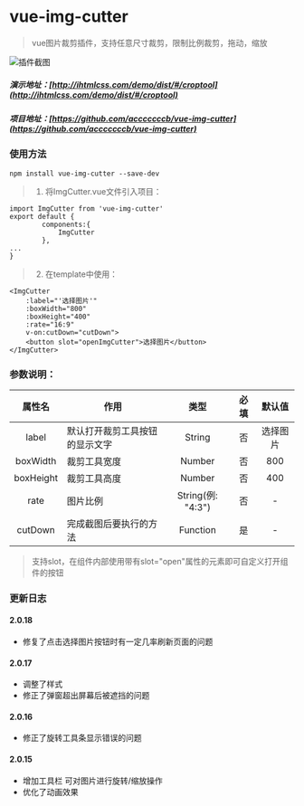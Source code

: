 # vue-img-cutter
> vue图片裁剪插件，支持任意尺寸裁剪，限制比例裁剪，拖动，缩放

![插件截图](http://www.ihtmlcss.com/wp-content/uploads/2019/06/img-cutter.png)

##### 演示地址：[http://ihtmlcss.com/demo/dist/#/croptool](http://ihtmlcss.com/demo/dist/#/croptool)
##### 项目地址：[https://github.com/acccccccb/vue-img-cutter](https://github.com/acccccccb/vue-img-cutter)

### 使用方法

```
npm install vue-img-cutter --save-dev
```
> 1. 将ImgCutter.vue文件引入项目：
```
import ImgCutter from 'vue-img-cutter'
export default {
        components:{
            ImgCutter
        },
...
}
```
> 2. 在template中使用：

```
<ImgCutter
    :label="'选择图片'"
    :boxWidth="800"
    :boxHeight="400"
    :rate="16:9"
    v-on:cutDown="cutDown">
    <button slot="openImgCutter">选择图片</button>
</ImgCutter>
```

### 参数说明：

| 属性名 | 作用 | 类型  | 必填 | 默认值 |
|:----:|----|:----:|:----:|:----:|
|label|默认打开裁剪工具按钮的显示文字|String|否|选择图片|
|boxWidth|裁剪工具宽度|Number|否|800|
|boxHeight|裁剪工具高度|Number|否|400|
|rate|图片比例|String(例: "4:3")|否|-|
|cutDown|完成截图后要执行的方法|Function|是|-|
> 支持slot，在组件内部使用带有slot="open"属性的元素即可自定义打开组件的按钮

### 更新日志 

#### 2.0.18

- 修复了点击选择图片按钮时有一定几率刷新页面的问题

#### 2.0.17

- 调整了样式
- 修正了弹窗超出屏幕后被遮挡的问题

#### 2.0.16

- 修正了旋转工具条显示错误的问题

#### 2.0.15

- 增加工具栏 可对图片进行旋转/缩放操作
- 优化了动画效果

